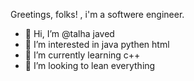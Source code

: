 Greetings, folks! ,
i'm a softwere engineer.
- 👋 Hi, I’m @talha javed
- 👀 I’m interested in java pythen html
- 🌱 I’m currently learning c++
- 💞️ I’m looking to lean everything

<!---
talha493919/talha493919 is a ✨ special ✨ repository because its `README.md` (this file) appears on your GitHub profile.
You can click the Preview link to take a look at your changes.
--->
